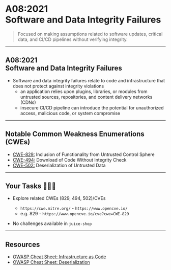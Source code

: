 # A08:2021<br>Software and Data Integrity Failures

>Focused on making assumptions related to software updates, critical data, and CI/CD pipelines without verifying integrity.

---

## A08:2021<br>Software and Data Integrity Failures

- Software and data integrity failures relate to code and infrastructure that does not protect against integrity violations
    - an application relies upon plugins, libraries, or modules from untrusted sources, repositories, and content delivery networks (CDNs) <!-- .element: style="font-size:0.8em"-->
    - insecure CI/CD pipeline can introduce the potential for unauthorized access, malicious code, or system compromise <!-- .element: style="font-size:0.8em"-->

---

## Notable Common Weakness Enumerations (CWEs)

- [CWE-829:](https://cwe.mitre.org/data/definitions/829.html)
Inclusion of Functionality from Untrusted Control Sphere
- [CWE-494:](https://cwe.mitre.org/data/definitions/494.html)
Download of Code Without Integrity Check
- [CWE-502:](https://cwe.mitre.org/data/definitions/502.html)
Deserialization of Untrusted Data

---

## Your Tasks 🧑🏻‍💻

- Explore related CWEs (829, 494, 502)/CVEs
  - `https://cwe.mitre.org/` - `https://www.opencve.io/` <!-- .element: style="font-size:0.8em"-->
  - e.g. 829 - `https://www.opencve.io/cve?cwe=CWE-829` <!-- .element: style="font-size:0.8em"-->

- No challenges available in `juice-shop`

---

## Resources

- [OWASP Cheat Sheet: Infrastructure as Code](https://cheatsheetseries.owasp.org/cheatsheets/Infrastructure_as_Code_Security_Cheat_Sheet.html)
- [OWASP Cheat Sheet: Deserialization](https://www.owasp.org/index.php/Deserialization_Cheat_Sheet)

